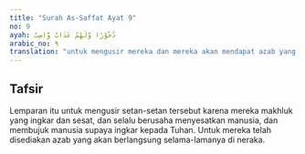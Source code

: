 ```yaml
---
title: "Surah As-Saffat Ayat 9"
no: 9
ayah: دُحُوْرًا وَّلَهُمْ عَذَابٌ وَّاصِبٌ 
arabic_no: ٩
translation: "untuk mengusir mereka dan mereka akan mendapat azab yang kekal,"
---
```


## Tafsir

Lemparan itu untuk mengusir setan-setan tersebut karena mereka makhluk yang ingkar dan sesat, dan selalu berusaha menyesatkan manusia, dan membujuk manusia supaya ingkar kepada Tuhan. Untuk mereka telah disediakan azab yang akan berlangsung selama-lamanya di neraka.
